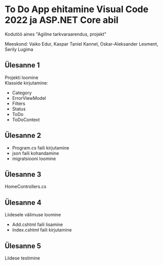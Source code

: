 # To Do App ehitamine Visual Code 2022 ja ASP.NET Core abil

Kodutöö aines "Agiilne tarkvaraarendus, projekt"

Meeskond: Vaiko Edur, Kaspar Taniel Kannel, Oskar-Aleksander Lesment, Serily Lugima

## Ülesanne 1

Projekti loomine<br>
Klasside kirjutamine:
- Category
- ErrorViewModel
- Filters
- Status
- ToDo
- ToDoContext

## Ülesanne 2

- Program.cs faili kirjutamine
- json faili kohandamine
- migratsiooni loomine

## Ülesanne 3

HomeControllers.cs

## Ülesanne 4

Liidesele välimuse loomine<br>
- Add.cshtml faili lisamine
- Index.cshtml faili kirjutamine

## Ülesanne 5
Liidese testimine
